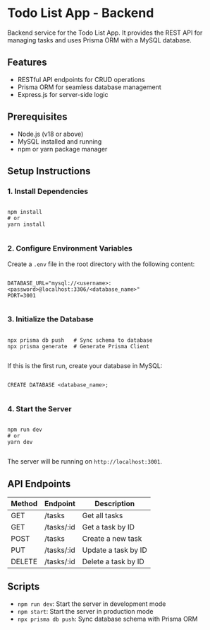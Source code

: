 # Todo List App - Backend

Backend service for the Todo List App. It provides the REST API for managing tasks and uses Prisma ORM with a MySQL database.

## Features

*   RESTful API endpoints for CRUD operations
*   Prisma ORM for seamless database management
*   Express.js for server-side logic

## Prerequisites

*   Node.js (v18 or above)
*   MySQL installed and running
*   npm or yarn package manager

## Setup Instructions

### 1\. Install Dependencies

```

npm install
# or
yarn install
  
```

### 2\. Configure Environment Variables

Create a `.env` file in the root directory with the following content:

```

DATABASE_URL="mysql://<username>:<password>@localhost:3306/<database_name>"
PORT=3001
  
```

### 3\. Initialize the Database

```

npx prisma db push   # Sync schema to database
npx prisma generate  # Generate Prisma Client
  
```

If this is the first run, create your database in MySQL:

```

CREATE DATABASE <database_name>;
  
```

### 4\. Start the Server

```

npm run dev
# or
yarn dev
  
```

The server will be running on `http://localhost:3001`.

## API Endpoints

| Method | Endpoint | Description |
| --- | --- | --- |
| GET | /tasks | Get all tasks |
| GET | /tasks/:id | Get a task by ID |
| POST | /tasks | Create a new task |
| PUT | /tasks/:id | Update a task by ID |
| DELETE | /tasks/:id | Delete a task by ID |

## Scripts

*   `npm run dev`: Start the server in development mode
*   `npm start`: Start the server in production mode
*   `npx prisma db push`: Sync database schema with Prisma ORM
